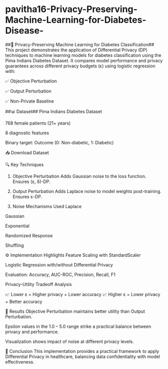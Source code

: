 # pavitha16-Privacy-Preserving-Machine-Learning-for-Diabetes-Disease-
##🔐 Privacy-Preserving Machine Learning for Diabetes Classification##
This project demonstrates the application of Differential Privacy (DP) techniques to machine learning models for diabetes classification using the Pima Indians Diabetes Dataset. It compares model performance and privacy guarantees across different privacy budgets (ε) using logistic regression with:

✅ Objective Perturbation

✅ Output Perturbation

✅ Non-Private Baseline

##📊 Dataset##
Pima Indians Diabetes Dataset

768 female patients (21+ years)

8 diagnostic features

Binary target: Outcome (0: Non-diabetic, 1: Diabetic)

📥 Download Dataset

🔍 Key Techniques
1. Objective Perturbation
Adds Gaussian noise to the loss function. Ensures (ε, δ)-DP.

2. Output Perturbation
Adds Laplace noise to model weights post-training. Ensures ε-DP.

3. Noise Mechanisms Used
Laplace

Gaussian

Exponential

Randomized Response

Shuffling

⚙️ Implementation Highlights
Feature Scaling with StandardScaler

Logistic Regression with/without Differential Privacy

Evaluation: Accuracy, AUC-ROC, Precision, Recall, F1

Privacy-Utility Tradeoff Analysis

📈 Lower ε = Higher privacy + Lower accuracy
📈 Higher ε = Lower privacy + Better accuracy

📌 Results
Objective Perturbation maintains better utility than Output Perturbation.

Epsilon values in the 1.0 – 5.0 range strike a practical balance between privacy and performance.

Visualization shows impact of noise at different privacy levels.

🧠 Conclusion
This implementation provides a practical framework to apply Differential Privacy in healthcare, balancing data confidentiality with model effectiveness.
